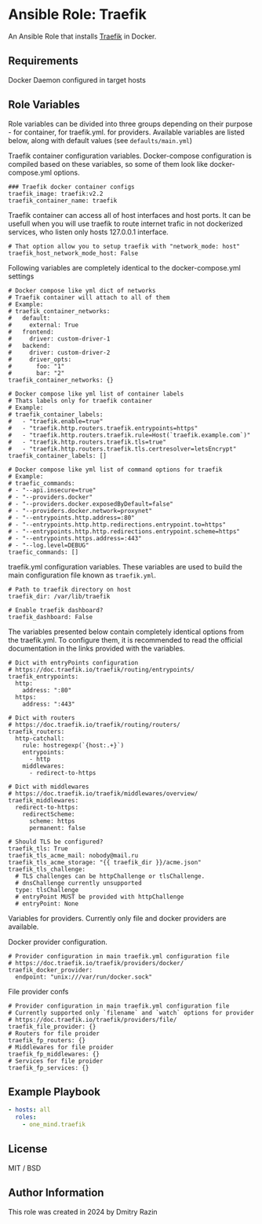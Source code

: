 # Ansible Role: Traefik

An Ansible Role that installs [Traefik](https://traefik.io/traefik/) in Docker.

## Requirements

Docker Daemon configured in target hosts

## Role Variables

Role variables can be divided into three groups depending on their purpose - for container, for traefik.yml. for providers.
Available variables are listed below, along with default values (see `defaults/main.yml`)

Traefik container configuration variables. Docker-compose configuration is compiled based on these variables, so some of them look like docker-compose.yml options. 

    ### Traefik docker container configs
    traefik_image: traefik:v2.2
    traefik_container_name: traefik

Traefik container can access all of host interfaces and host ports. It can be usefull when you will use traefik to route internet trafic in not dockerized services, who listen only hosts 127.0.0.1 interface. 

    # That option allow you to setup traefik with "network_mode: host"
    traefik_host_network_mode_host: False

Following variables are completely identical to the docker-compose.yml settings

    # Docker compose like yml dict of networks
    # Traefik container will attach to all of them
    # Example:
    # traefik_container_networks:
    #   default:
    #     external: True
    #   frontend:
    #     driver: custom-driver-1
    #   backend:
    #     driver: custom-driver-2
    #     driver_opts:
    #       foo: "1"
    #       bar: "2"
    traefik_container_networks: {}

    # Docker compose like yml list of container labels
    # Thats labels only for traefik container
    # Example:
    # traefik_container_labels:
    #   - "traefik.enable=true"
    #   - "traefik.http.routers.traefik.entrypoints=https"
    #   - "traefik.http.routers.traefik.rule=Host(`traefik.example.com`)"
    #   - "traefik.http.routers.traefik.tls=true"
    #   - "traefik.http.routers.traefik.tls.certresolver=letsEncrypt"
    traefik_container_labels: []

    # Docker compose like yml list of command options for traefik
    # Example:
    # traefic_commands:
    # - "--api.insecure=true"
    # - "--providers.docker"
    # - "--providers.docker.exposedByDefault=false"
    # - "--providers.docker.network=proxynet"
    # - "--entrypoints.http.address=:80"
    # - "--entrypoints.http.http.redirections.entrypoint.to=https"
    # - "--entrypoints.http.http.redirections.entrypoint.scheme=https"
    # - "--entrypoints.https.address=:443"
    # - "--log.level=DEBUG"
    traefic_commands: []

traefik.yml configuration variables. These variables are used to build the main configuration file known as `traefik.yml`.

    # Path to traefik directory on host
    traefik_dir: /var/lib/traefik

    # Enable traefik dashboard?
    traefik_dashboard: False

The variables presented below contain completely identical options from the traefik.yml. To configure them, it is recommended to read the official documentation in the links provided with the variables.

    # Dict with entryPoints configuration
    # https://doc.traefik.io/traefik/routing/entrypoints/
    traefik_entrypoints:
      http:
        address: ":80"
      https:
        address: ":443"

    # Dict with routers
    # https://doc.traefik.io/traefik/routing/routers/
    traefik_routers:   
      http-catchall:
        rule: hostregexp(`{host:.+}`)
        entrypoints:
          - http
        middlewares:
          - redirect-to-https

    # Dict with middlewares
    # https://doc.traefik.io/traefik/middlewares/overview/
    traefik_middlewares:   
      redirect-to-https:
        redirectScheme:
          scheme: https
          permanent: false

    # Should TLS be configured?
    traefik_tls: True
    traefik_tls_acme_mail: nobody@mail.ru
    traefik_tls_acme_storage: "{{ traefik_dir }}/acme.json"
    traefik_tls_challenge:
      # TLS challenges can be httpChallenge or tlsChallenge.
      # dnsChallenge currently unsupported
      type: tlsChallenge
      # entryPoint MUST be provided with httpChallenge
      # entryPoint: None


Variables for providers. Currently only file and docker providers are available.

Docker provider configuration.

    # Provider configuration in main traefik.yml configuration file
    # https://doc.traefik.io/traefik/providers/docker/
    traefik_docker_provider: 
      endpoint: "unix:///var/run/docker.sock"

File provider confs

    # Provider configuration in main traefik.yml configuration file
    # Currently supported only `filename` and `watch` options for provider
    # https://doc.traefik.io/traefik/providers/file/
    traefik_file_provider: {}
    # Routers for file proider
    traefik_fp_routers: {}
    # Middlewares for file proider
    traefik_fp_middlewares: {}
    # Services for file proider
    traefik_fp_services: {}


## Example Playbook

```yaml
- hosts: all
  roles:
    - one_mind.traefik
```

## License

MIT / BSD

## Author Information

This role was created in 2024 by Dmitry Razin
